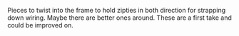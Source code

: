 Pieces to twist into the frame to hold zipties in both direction for strapping down wiring. 
Maybe there are better ones around. These are a first take and could be improved on.
